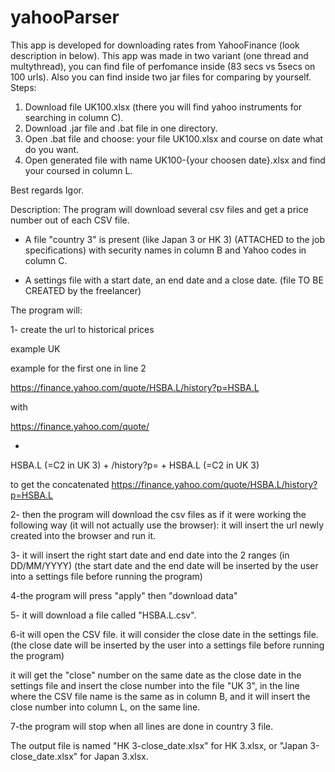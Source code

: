 # yahooParser
This app is developed for downloading rates from YahooFinance (look description in below).
This app was made in two variant (one thread and multythread), you can find file of perfomance inside (83 secs vs 5secs on 100 urls).
Also you can find inside two jar files for comparing by yourself.
Steps:
1) Download file UK100.xlsx (there you will find yahoo instruments for searching in column C).
2) Download .jar file and .bat file in one directory.
3) Open .bat file and choose: your file UK100.xlsx and course on date what do you want.
4) Open generated file with name UK100-{your choosen date}.xlsx and find your coursed in column L.

Best regards
Igor.




Description:
The program will download several csv files and get a price number out of each CSV file.

- A file "country 3" is present (like Japan 3 or HK 3) (ATTACHED to the job specifications)
with security names in column B and Yahoo codes in column C.

- A settings file with a start date, an end date and a close date.
(file TO BE CREATED by the freelancer)

The program will:

1- create the url to historical prices

example UK

example for the first one in line 2

https://finance.yahoo.com/quote/HSBA.L/history?p=HSBA.L

with

https://finance.yahoo.com/quote/

+
HSBA.L (=C2 in UK 3)
+
/history?p=
+
HSBA.L (=C2 in UK 3)


to get the concatenated
https://finance.yahoo.com/quote/HSBA.L/history?p=HSBA.L


2- then the program will download the csv files as if it were working the following way (it will not actually use the browser):  it will insert the url newly created into the browser and run it.

3- it will insert the right start date and end date into the 2 ranges (in DD/MM/YYYY)
(the start date and the end date will be inserted by the user into a settings file before running the program)

4-the program will press "apply" then "download data"

5- it will download a file called "HSBA.L.csv".

6-it will open the CSV file.
it will consider the close date in the settings file.
(the close date will be inserted by the user into a settings file before running the program)

it will get the "close" number on the same date as the close date in the settings file and insert the close number into the file "UK 3", in the line where the CSV file name is the same as in column B, and it will insert the close number into column L, on the same line.

7-the program will stop when all lines are done in country 3 file.

The output file is named "HK 3-close_date.xlsx" for HK 3.xlsx, or "Japan 3-close_date.xlsx" for Japan 3.xlsx.
